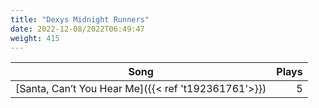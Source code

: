 ```yaml
---
title: "Dexys Midnight Runners"
date: 2022-12-08/2022T06:49:47
weight: 415
---
```




 Song | Plays 
----- | -----:
[Santa, Can’t You Hear Me]({{< ref 't192361761'>}}) | 5

